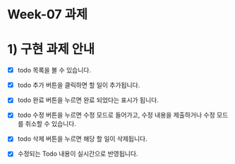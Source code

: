 # Week-07 과제

# 1) 구현 과제 안내

- [x] todo 목록을 볼 수 있습니다.
- [x] todo 추가 버튼을 클릭하면 할 일이 추가됩니다.
- [x] todo 완료 버튼을 누르면 완료 되었다는 표시가 됩니다.
- [x] todo 수정 버튼을 누르면 수정 모드로 들어가고, 수정 내용을 제출하거나 수정 모드를 취소할 수 있습니다.
- [x] todo 삭제 버튼을 누르면 해당 할 일이 삭제됩니다.
- [x] 수정되는 Todo 내용이 실시간으로 반영됩니다.


